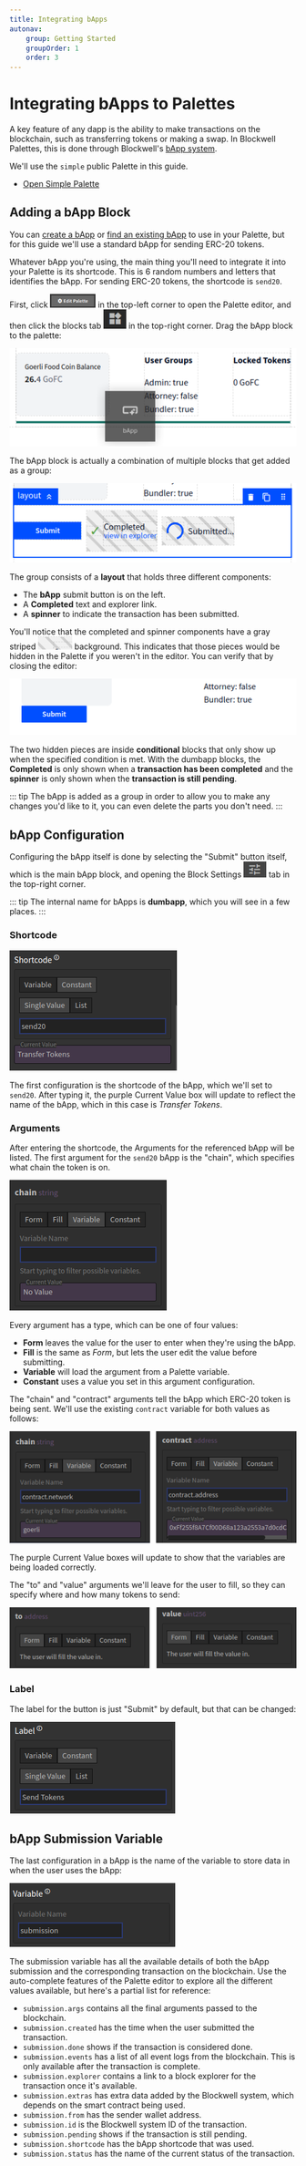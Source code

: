 ```yaml
---
title: Integrating bApps
autonav:
    group: Getting Started
    groupOrder: 1
    order: 3
---
```


# Integrating bApps to Palettes

A key feature of any dapp is the ability to make transactions on the blockchain, such as transferring tokens or making
a swap. In Blockwell Palettes, this is done through Blockwell's [bApp system](../wallet/bapps.md).

We'll use the `simple` public Palette in this guide.

<div class="buttons">

- [Open Simple Palette](https://app.blockwell.ai/palette2/simple)

</div>

## Adding a bApp Block

You can [create a bApp](https://app.blockwell.ai/creator) or [find an existing bApp](https://app.blockwell.ai/bapps) to
use in your Palette, but for this guide we'll use a standard bApp for sending ERC-20 tokens.

Whatever bApp you're using, the main thing you'll need to integrate it into your Palette is its shortcode. This is
6 random numbers and letters that identifies the bApp. For sending ERC-20 tokens, the shortcode is `send20`.

First, click <img alt="Edit Palette" src="./img/edit-palette.png" width="80" class="inline"> in the top-left corner
to open the Palette editor, and then click the blocks tab <img alt="Blocks" src="./img/blocks.png" width="40" class="inline">
in the top-right corner. Drag the bApp block to the palette:

<img alt="Add bApp Block" src="./img/add-bapp.png"  class="centered">

The bApp block is actually a combination of multiple blocks that get added as a group:

<img alt="bApp Block" src="./img/bapp-block.png"  class="centered">

The group consists of a **layout** that holds three different components:

- The **bApp** submit button is on the left.
- A **Completed** text and explorer link.
- A **spinner** to indicate the transaction has been submitted.

You'll notice that the completed and spinner components have a gray striped
<img alt="Blocks" src="./img/striped.png" width="60" class="inline"> background. This indicates that
those pieces would be hidden in the Palette if you weren't in the editor. You can verify that by closing the editor:

<img alt="Hidden Blocks" src="./img/hidden-blocks.png"  class="centered">

The two hidden pieces are inside **conditional** blocks that only show up when the specified condition is met. With
the dumbapp blocks, the **Completed** is only shown when a **transaction has been completed** and the **spinner** is
only shown when the **transaction is still pending**.

::: tip
The bApp is added as a group in order to allow you to make any changes you'd like to it, you can even delete the parts
you don't need.
:::

## bApp Configuration

Configuring the bApp itself is done by selecting the "Submit" button itself, which is the main bApp block, and
opening the Block Settings <img alt="Blocks Settings" src="./img/block-settings.png" width="40" class="inline"> tab in the
top-right corner.

::: tip
The internal name for bApps is **dumbapp**, which you will see in a few places.
:::

### Shortcode

<img alt="send20 bApp" src="./img/send20.png"  class="centered">

The first configuration is the shortcode of the bApp, which we'll set to `send20`. After typing it, the purple
Current Value box will update to reflect the name of the bApp, which in this case is *Transfer Tokens*.

### Arguments

After entering the shortcode, the Arguments for the referenced bApp will be listed. The first argument for the
`send20` bApp is the "chain", which specifies what chain the token is on.

<img alt="Chain Argument" src="./img/chain-argument.png"  class="centered">

Every argument has a type, which can be one of four values:

- **Form** leaves the value for the user to enter when they're using the bApp.
- **Fill** is the same as *Form*, but lets the user edit the value before submitting.
- **Variable** will load the argument from a Palette variable.
- **Constant** uses a value you set in this argument configuration.

The "chain" and "contract" arguments tell the bApp which ERC-20 token is being sent. We'll use the existing `contract`
variable for both values as follows:

<img alt="Chain and Contract" src="./img/chain-contract.png"  class="centered">

The purple Current Value boxes will update to show that the variables are being loaded correctly.

The "to" and "value" arguments we'll leave for the user to fill, so they can specify where and how many tokens to send:

<img alt="To and Value" src="./img/to-value.png"  class="centered">

### Label

The label for the button is just "Submit" by default, but that can be changed:

<img alt="To and Value" src="./img/bapp-label.png"  class="centered">

## bApp Submission Variable

The last configuration in a bApp is the name of the variable to store data in when the user uses the bApp:

<img alt="To and Value" src="./img/submission-variable.png"  class="centered">

The submission variable has all the available details of both the bApp submission and the corresponding transaction
on the blockchain. Use the auto-complete features of the Palette editor to explore all the different values available,
but here's a partial list for reference:

- `submission.args` contains all the final arguments passed to the blockchain.
- `submission.created` has the time when the user submitted the transaction.
- `submission.done` shows if the transaction is considered done.
- `submission.events` has a list of all event logs from the blockchain. This is only available after the transaction is
    complete.
- `submission.explorer` contains a link to a block explorer for the transaction once it's available.
- `submission.extras` has extra data added by the Blockwell system, which depends on the smart contract being used.
- `submission.from` has the sender wallet address.
- `submission.id` is the Blockwell system ID of the transaction.
- `submission.pending` shows if the transaction is still pending.
- `submission.shortcode` has the bApp shortcode that was used.
- `submission.status` has the name of the current status of the transaction.

